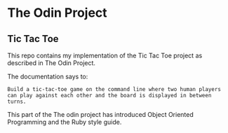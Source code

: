 # The Odin Project
## Tic Tac Toe

This repo contains my implementation of the Tic Tac Toe project as described in The Odin Project.

The documentation says to: 

  ```Build a tic-tac-toe game on the command line where two human players can play against each other and the board is displayed in between turns.```

This part of the The odin project has introduced Object Oriented Programming and the Ruby style guide.
